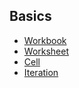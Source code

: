## Basics

* [Workbook](/docs/basics/Workbook.md)
* [Worksheet](/docs/basics/Worksheet.md)
* [Cell](/docs/basics/Cell.md)
* [Iteration](/docs/basics/Iteration.md)
